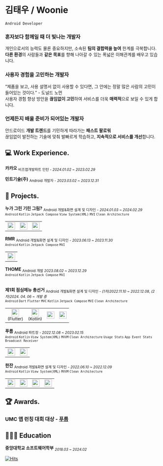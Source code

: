 # 김태우 / Woonie

`Android Developer`

### 혼자보다 함께일 때 더 빛나는 개발자</br>

개인으로서의 능력도 물론 중요하지만, 소속된 **팀의 결합력을 높여** 한계를 극복합니다.</br>
**다른 환경**의 사람들과 **같은 목표**를 향해 나아갈 수 있는 폭넓은 이해관계를 배우고 있습니다.

### 사용자 경험을 고민하는 개발자</br>

“제품을 보고, 사용 설명서 없이 사용할 수 있다면, 그 안에는 정말 많은 사람의 고민이 들어있는 것이다.” - 도널드 노먼</br>
사용자 경험 향상 방안을 **끊임없이 고민**하여 서비스를 더욱 **매력적**으로 보일 수 있게 합니다.

### 언제든지 배울 준비가 되어있는 개발자</br>

안드로이드 **개발 트렌드**를 기민하게 따라가는 **패스트 팔로워**</br>
끊임없이 발전하는 기술에 맞춰 발빠르게 학습하고, **지속적으로 서비스를 개선**합니다.


## 💻 Work Experience.

**카카오** <sub>비즈앱개발파트 인턴 - *2024.01.02 ~ 2023.02.29*</sub>

**민트기술(주)** <sub>Android 개발자 - *2023.03.02 ~ 2023.12.31*</sub>


## 📒 Projects.

**누가 그린 기린 그림?** <sub>Android 개발&화면 설계 및 디자인 - *2024.01.03 ~ 2024.02.29*</sub></br>
<sub>`Android` `Kotlin` `Jetpack Compose` `View System(XML)` `MVI` `Clean Architecture`</sub>

<table>
  <tbody align="center">
    <tr>
      <td>
        <a href="https://github.com/TAE-COLA/NGGG_Android">
          <img src="https://github.com/TAE-COLA/TAE-COLA/assets/69046742/a2495d94-d8fb-42da-bd0b-4c9c494f4732", height="24", width="24"/>
        </a>
      </td>
      <td>
        <a href="https://www.figma.com/file/1X4Dw5CyLXMR67GfqNrJO3/%EB%88%84%EA%B0%80-%EA%B7%B8%EB%A6%B0-%EA%B8%B0%EB%A6%B0-%EA%B7%B8%EB%A6%BC%3F?type=design&node-id=1313%3A1896&mode=design&t=UcPxzrSAfqaIUjST-1">
          <img src="https://github.com/TAE-COLA/TAE-COLA/assets/69046742/d8e94031-14e7-47d4-8bf8-be89ae4a5acb", height="24", width="24"/>
        </a>
      </td>
      <td>
        <a href="https://docs.google.com/presentation/d/1tkU-diXCsWtV-aEMdtF5ErVtCnOYz-S1Qri5tJvqMDI/edit?usp=sharing">
          <img src="https://github.com/TAE-COLA/TAE-COLA/assets/69046742/c065d9b8-eb74-4efc-8503-98e9c8b6249c", height="24", width="24"/>
        </a>
      </td>
    </tr>
  </tbody>
</table>

**RMR** <sub>Android 개발&화면 설계 및 디자인 - *2023.06.13 ~ 2023.11.30*</sub></br>
<sub>`Android` `Kotlin` `Jetpack Compose` `MVI`</sub>

<table>
  <tbody align="center">
    <tr>
      <td>
        <a href="https://www.figma.com/file/n5dd80Xg1DTYlIgLjvbWe1/RMR?type=design&node-id=0%3A1&mode=design&t=J9mny32TVArKT4zg-1">
          <img src="https://github.com/TAE-COLA/TAE-COLA/assets/69046742/d8e94031-14e7-47d4-8bf8-be89ae4a5acb", height="24", width="24"/>
        </a>
      </td>
    </tr>
  </tbody>
</table>

**THOME** <sub>Android 개발 *2023.08.02 ~ 2023.12.29*</sub></br>
<sub>`Android` `Kotlin` `Jetpack Compose` `MVI`</sub>
</br></br>

**제1회 점심메뉴 총선거** <sub>Android 개발&화면 설계 및 디자인 - *(1차)2022.11.10 ~ 2022.12.08*, *(2차)2024. 04. 06 ~ 개발 중*</sub></br>
<sub>`Android` `Dart` `Flutter` `MVC` `Kotlin` `Jetpack Compose` `MVI` `Clean Architecture`</sub>

<table>
  <tbody align="center">
    <tr>
      <td>
        <a href="https://github.com/1stLunchVote/1stLunchVote_Flutter_Release">
          <img src="https://github.com/TAE-COLA/TAE-COLA/assets/69046742/a2495d94-d8fb-42da-bd0b-4c9c494f4732", height="24", width="24"/>
        </a>
        </br>
        <sub>(Flutter)</sub>
      </td>
      <td>
        <a href="https://github.com/1stLunchVote/1stLunchVote_Android">
          <img src="https://github.com/TAE-COLA/TAE-COLA/assets/69046742/a2495d94-d8fb-42da-bd0b-4c9c494f4732", height="24", width="24"/>
        </a>
        </br>
        <sub>(Kotlin)</sub>
      </td>
      <td>
        <a href="https://www.figma.com/design/TX0ksFNIJOk1TXSkF7TAz2/%EC%A0%9C-1%ED%9A%8C%EC%A0%90%EC%8B%AC%EB%A9%94%EB%89%B4%EC%B4%9D%EC%84%A0%EA%B1%B0?m=dev&node-id=1502-21457">
          <img src="https://github.com/TAE-COLA/TAE-COLA/assets/69046742/d8e94031-14e7-47d4-8bf8-be89ae4a5acb", height="24", width="24"/>
        </a>
      </td>
      <td>
        <a href="https://docs.google.com/presentation/d/15tySOHf-vDs88uW_6KMoTKKEu8mhN_D-QYfDxNp5cWI/edit?usp=sharing">
          <img src="https://github.com/TAE-COLA/TAE-COLA/assets/69046742/c065d9b8-eb74-4efc-8503-98e9c8b6249c", height="24", width="24"/>
        </a>
      </td>
    </tr>
  </tbody>
</table>

**푸름** <sub>Android 파트장 - *2022.12.08 ~ 2023.02.15*</sub></br>
<sub>`Android` `Kotlin` `View System(XML)` `MVVM` `Clean Architecture` `Usage Stats` `App Event Stats` `Broadcast Receiver`</sub>

<table>
  <tbody align="center">
    <tr>
      <td>
        <a href="https://github.com/Pureum-umc-app/Pureum-FE">
          <img src="https://github.com/TAE-COLA/TAE-COLA/assets/69046742/a2495d94-d8fb-42da-bd0b-4c9c494f4732", height="24", width="24"/>
        </a>
      </td>
      <td>
        <a href="https://www.figma.com/file/o8h0nq9u3m7BAIcSImlP7L/%ED%91%B8%EB%A6%84-%ED%99%94%EB%A9%B4%EC%84%A4%EA%B3%84%EC%84%9C-%26-%EA%B8%B0%EB%8A%A5%EB%AA%85%EC%84%B8%EC%84%9C?type=design&node-id=1377%3A10087&mode=design&t=s9hiM8w0diK061F3-1">
          <img src="https://github.com/TAE-COLA/TAE-COLA/assets/69046742/d8e94031-14e7-47d4-8bf8-be89ae4a5acb", height="24", width="24"/>
        </a>
      </td>
    </tr>
  </tbody>
</table>

**한잔** <sub>Android 개발&화면 설계 및 디자인 - *2022.06.10 ~ 2022.12.09*</sub></br>
<sub>`Android` `Kotlin` `View System(XML)` `MVVM` `Clean Architecture`</sub>

<table>
  <tbody align="center">
    <tr>
      <td>
        <a href="https://github.com/Han-Zan/HanZan_Android">
          <img src="https://github.com/TAE-COLA/TAE-COLA/assets/69046742/a2495d94-d8fb-42da-bd0b-4c9c494f4732", height="24", width="24"/>
        </a>
      </td>
      <td>
        <a href="https://www.figma.com/file/uNRvVdXC3Q4YJKPzKGJ6l4/%ED%95%9C%EC%9E%94?type=design&node-id=1928%3A5271&mode=design&t=gv6BGu1OSkiL7M4D-1">
          <img src="https://github.com/TAE-COLA/TAE-COLA/assets/69046742/d8e94031-14e7-47d4-8bf8-be89ae4a5acb", height="24", width="24"/>
        </a>
      </td>
      <td>
        <a href="https://docs.google.com/document/d/18QWoc_UejGpyaFox-RAjV-g89i7XDpWc_8iB4GoekA4/edit?usp=sharing">
          <img src="https://github.com/TAE-COLA/TAE-COLA/assets/69046742/9a9263e7-59a9-4321-8848-f42d8fddb139", height="24", width="24"/>
        </a>
      </td>
      <td>
        <a href="https://docs.google.com/presentation/d/1_OORs1HiOhWlmMK-V7HMkSfBW2tP7YrUu5CQBmSJe-4/edit?usp=sharing">
          <img src="https://github.com/TAE-COLA/TAE-COLA/assets/69046742/c065d9b8-eb74-4efc-8503-98e9c8b6249c", height="24", width="24"/>
        </a>
      </td>
    </tr>
  </tbody>
</table>


## 🏆 Awards.

### UMC 앱 런칭 대회 대상 - [푸름](https://www.notion.so/7e2de1f42a304bd1a6f6a26930fd197e?pvs=21)


## 👨🏻‍🎓 Education

**중앙대학교 소프트웨어학부** <sub>*2018.03 ~ 2024.02*</sub>

[![Hits](https://hits.seeyoufarm.com/api/count/incr/badge.svg?url=https%3A%2F%2Fgithub.com%2FTAE-COLA%2FTAE-COLA&count_bg=%2379C83D&title_bg=%23555555&icon=&icon_color=%23E7E7E7&title=hits&edge_flat=false)](https://hits.seeyoufarm.com)


<!--
## 👟 Stats
![Taewoo's GitHub stats](https://github-readme-stats.vercel.app/api?username=TAE-COLA&hide=stars,issues&show_icons=true&theme=radical)

[![Solved.ac Profile](http://mazassumnida.wtf/api/v2/generate_badge?boj=woo4735)](https://solved.ac/woo4735/)

---
-->
